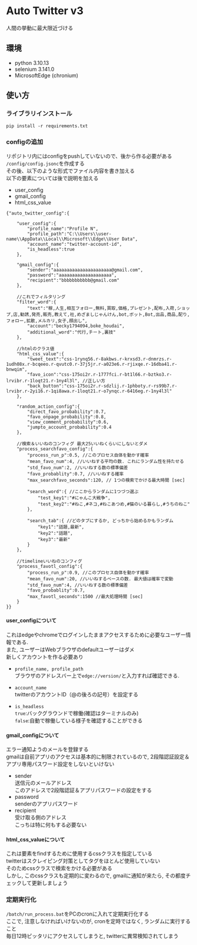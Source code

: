 # Auto Twitter v3

人間の挙動に最大限近づける

## 環境
- python 3.10.13
- selenium 3.141.0
- MicrosoftEdge (chronium)

## 使い方
### ライブラリインストール
~~~
pip install -r requirements.txt
~~~

### configの追加
リポジトリ内にはconfigをpushしていないので、後から作る必要がある  
`/config/config.jsonc`を作成する  
その後、以下のような形式でファイル内容を書き加える  
以下の要素については後で説明を加える
- user_config
- gmail_config
- html_css_value

~~~jsonc
{"auto_twitter_config":{

    "user_config":{
        "profile_name":"Profile N",
        "profile_path":"C:\\Users\\user-name\\AppData\\Local\\Microsoft\\Edge\\User Data",
        "account_name":"twitter-account-id",
        "is_headless":true
    },

    "gmail_config":{
        "sender":"aaaaaaaaaaaaaaaaaaaaaa@gmail.com",
        "password":"aaaaaaaaaaaaaaaaaaaa",
        "recipient":"bbbbbbbbbbb@gmail.com"
    },

    //これでフィルタリング
    "filter_word":{ 
        "text":"稼,人生,相互フォロー,無料,買取,価格,プレゼント,配布,入荷,ショップ,店,勧誘,発売,販売,教えて,社,めざましじゃんけん,bot,ボット,Bot,出品,商品,配り,フォロー,拡散,メルカリ,女子,顔出し",
        "account":"becky1794094,boke_houdai",
        "additional_word":"代行,チート,裏技"
    },

    //htmlのクラス値
    "html_css_value":{
        "tweet_text":"css-1rynq56.r-8akbws.r-krxsd3.r-dnmrzs.r-1udh08x.r-bcqeeo.r-qvutc0.r-37j5jr.r-a023e6.r-rjixqe.r-16dba41.r-bnwqim",
        "favo_icon":"css-175oi2r.r-1777fci.r-bt1l66.r-bztko3.r-lrvibr.r-1loqt21.r-1ny4l3l", //正しい方
        "back_button":"css-175oi2r.r-sdzlij.r-1phboty.r-rs99b7.r-lrvibr.r-2yi16.r-1qi8awa.r-1loqt21.r-o7ynqc.r-6416eg.r-1ny4l3l"
    },

    "random_action_config":{
        "direct_favo_probability":0.7,
        "favo_onpage_probability":0.8,
        "view_comment_probability":0.6,
        "jumpto_account_probability":0.4
    },

    //検索＆いいねのコンフィグ 最大25いいねくらいにしないとダメ
    "process_searchfavo_config":{
        "process_run_p":0.5, //このプロセス自体を動かす確率
        "mean_favo_num":4, //いいねする平均の数. これにランダム性を持たせる
        "std_favo_num":2, //いいねする数の標準偏差
        "favo_probablity":0.7, //いいねする確率
        "max_searchfavo_seconds":120, // 1つの検索でかける最大時間 [sec]

        "search_word":{ //ここからランダムに1つづつ選ぶ
            "test_key1":"#にゃんこ大戦争",
            "test_key2":"#ねこ,#ネコ,#ねこあつめ,#猫のいる暮らし,#うちのねこ"
        },

        "search_tab":{ //どのタブにするか, どっちから始めるかもランダム
            "key1":"話題,最新",
            "key2":"話題",
            "key3":"最新"
        }
    },

    //timelineいいねのコンフィグ
    "process_favotl_config":{
        "process_run_p":0.9, //このプロセス自体を動かす確率
        "mean_favo_num":20, //いいねするベースの数. 最大値は確率で変動
        "std_favo_num":4, //いいねする数の標準偏差
        "favo_probablity":0.7,
        "max_favotl_seconds":1500 //最大処理時間 [sec]
    }
}}
~~~

#### user_configについて
これはedgeやchromeでログインしたままアクセスするために必要なユーザー情報である.  
また, ユーザーはWebブラウザのdefaultユーザーはダメ  
新しくアカウントを作る必要あり
- `profile_name, profile_path`  
   ブラウザのアドレスバー上で`edge://version/`と入力すれば確認できる.  

- `account_name`  
  twitterのアカウントID（@の後ろの記号）を設定する  

- `is_headless`  
  `true`:バックグラウンドで稼働(確認はターミナルのみ)  
  `false`:自動で稼働している様子を確認することができる

#### gmail_configについて
エラー通知ようのメールを登録する  
gmailは自前アプリのアクセスは基本的に制限されているので, 2段階認証設定＆アプリ専用パスワード設定をしないといけない
- sender  
  送信元のメールアドレス  
  このアドレスで2段階認証＆アプリパスワードの設定をする
- password  
  senderのアプリパスワード
- recipient  
  受け取る側のアドレス  
  こっちは特に何もする必要ない

#### html_css_valueについて
これは要素をfindするために使用するcssクラスを指定している  
twitterはスクレイピング対策としてタグをほとんど使用していない  
そのためcssクラスで検索をかける必要がある  
しかし, このcssクラスも定期的に変わるので, gmailに通知が来たら, その都度チェックして更新しましょう

### 定期実行化
`/batch/run_process.bat`をPCのcronに入れて定期実行化する  
ここで, 注意しなければいけないのが, cronを定時ではなく, ランダムに実行すること  
毎日12時ピッタリにアクセスしてしまうと, twitterに異常検知されてしまう